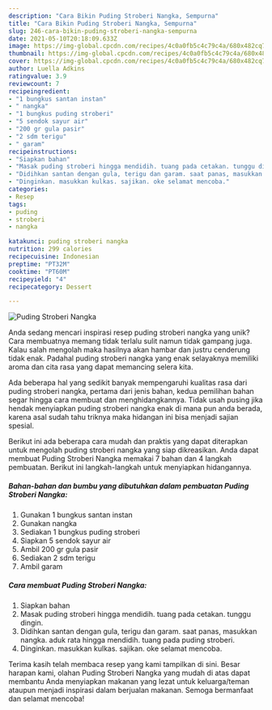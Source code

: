 ```yaml
---
description: "Cara Bikin Puding Stroberi Nangka, Sempurna"
title: "Cara Bikin Puding Stroberi Nangka, Sempurna"
slug: 246-cara-bikin-puding-stroberi-nangka-sempurna
date: 2021-05-10T20:18:09.633Z
image: https://img-global.cpcdn.com/recipes/4c0a0fb5c4c79c4a/680x482cq70/puding-stroberi-nangka-foto-resep-utama.jpg
thumbnail: https://img-global.cpcdn.com/recipes/4c0a0fb5c4c79c4a/680x482cq70/puding-stroberi-nangka-foto-resep-utama.jpg
cover: https://img-global.cpcdn.com/recipes/4c0a0fb5c4c79c4a/680x482cq70/puding-stroberi-nangka-foto-resep-utama.jpg
author: Luella Adkins
ratingvalue: 3.9
reviewcount: 7
recipeingredient:
- "1 bungkus santan instan"
- " nangka"
- "1 bungkus puding stroberi"
- "5 sendok sayur air"
- "200 gr gula pasir"
- "2 sdm terigu"
- " garam"
recipeinstructions:
- "Siapkan bahan"
- "Masak puding stroberi hingga mendidih. tuang pada cetakan. tunggu dingin."
- "Didihkan santan dengan gula, terigu dan garam. saat panas, masukkan nangka. aduk rata hingga mendidih. tuang pada puding stroberi."
- "Dinginkan. masukkan kulkas. sajikan. oke selamat mencoba."
categories:
- Resep
tags:
- puding
- stroberi
- nangka

katakunci: puding stroberi nangka 
nutrition: 299 calories
recipecuisine: Indonesian
preptime: "PT32M"
cooktime: "PT60M"
recipeyield: "4"
recipecategory: Dessert

---
```



![Puding Stroberi Nangka](https://img-global.cpcdn.com/recipes/4c0a0fb5c4c79c4a/680x482cq70/puding-stroberi-nangka-foto-resep-utama.jpg)

Anda sedang mencari inspirasi resep puding stroberi nangka yang unik? Cara membuatnya memang tidak terlalu sulit namun tidak gampang juga. Kalau salah mengolah maka hasilnya akan hambar dan justru cenderung tidak enak. Padahal puding stroberi nangka yang enak selayaknya memiliki aroma dan cita rasa yang dapat memancing selera kita.



Ada beberapa hal yang sedikit banyak mempengaruhi kualitas rasa dari puding stroberi nangka, pertama dari jenis bahan, kedua pemilihan bahan segar hingga cara membuat dan menghidangkannya. Tidak usah pusing jika hendak menyiapkan puding stroberi nangka enak di mana pun anda berada, karena asal sudah tahu triknya maka hidangan ini bisa menjadi sajian spesial.


Berikut ini ada beberapa cara mudah dan praktis yang dapat diterapkan untuk mengolah puding stroberi nangka yang siap dikreasikan. Anda dapat membuat Puding Stroberi Nangka memakai 7 bahan dan 4 langkah pembuatan. Berikut ini langkah-langkah untuk menyiapkan hidangannya.

<!--inarticleads1-->

##### Bahan-bahan dan bumbu yang dibutuhkan dalam pembuatan Puding Stroberi Nangka:

1. Gunakan 1 bungkus santan instan
1. Gunakan  nangka
1. Sediakan 1 bungkus puding stroberi
1. Siapkan 5 sendok sayur air
1. Ambil 200 gr gula pasir
1. Sediakan 2 sdm terigu
1. Ambil  garam




<!--inarticleads2-->

##### Cara membuat Puding Stroberi Nangka:

1. Siapkan bahan
1. Masak puding stroberi hingga mendidih. tuang pada cetakan. tunggu dingin.
1. Didihkan santan dengan gula, terigu dan garam. saat panas, masukkan nangka. aduk rata hingga mendidih. tuang pada puding stroberi.
1. Dinginkan. masukkan kulkas. sajikan. oke selamat mencoba.




Terima kasih telah membaca resep yang kami tampilkan di sini. Besar harapan kami, olahan Puding Stroberi Nangka yang mudah di atas dapat membantu Anda menyiapkan makanan yang lezat untuk keluarga/teman ataupun menjadi inspirasi dalam berjualan makanan. Semoga bermanfaat dan selamat mencoba!
